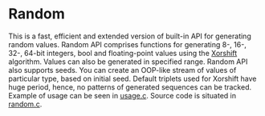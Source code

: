 # Random
This is a fast, efficient and extended version of built-in API for generating random values.
Random API comprises functions for generating 8-, 16-, 32-, 64-bit integers, bool and floating-point values using the [Xorshift](https://en.wikipedia.org/wiki/Xorshift) algorithm. Values can also be generated in specified range.
Random API also supports seeds. You can create an OOP-like stream of values of particular type, based on initial seed. Default triplets used for Xorshift have huge period, hence, no patterns of generated sequences can be tracked.
Example of usage can be seen in [usage.c](https://github.com/Aleksandr-Nvk/Random/blob/main/usage.c). Source code is situated in [random.c](https://github.com/Aleksandr-Nvk/Random/blob/main/source/random.c).
